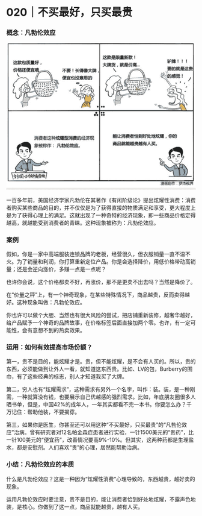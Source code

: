 # 020｜不买最好，只买最贵

### 概念：凡勃伦效应

![](img/85390cfd38e24327258ceb6e89aa04eb.jpg)

一百多年前，美国经济学家凡勃伦在其著作《有闲阶级论》提出炫耀性消费：消费者购买某些商品的目的，并不仅仅是为了获得直接的物质满足和享受，更大程度上是为了获得心理上的满足。这就出现了一种奇特的经济现象，即一些商品价格定得越高，就越能受到消费者的青睐。这种现象被称为：凡勃伦效应。

### 案例

假如，你是一家中高端服装连锁品牌的老板，经营很久，但衣服销量一直不温不火。为了销量和利润，你打算重新定位产品。你是会选择降价，用低价格带动高销量；还是会逆向涨价，多赚一点是一点呢？

也许你会说，这个价格都卖不好，再涨价，那不是更卖不出去吗？当然是降价了。

在“价量之秤”上，有一个神奇现象，在某些特殊情况下，商品越贵，反而卖得越好。这种现象叫做：凡勃伦效应。

你也许可以做个大胆、当然也有很大风险的尝试，把店铺重新装修，越奢华越好，给产品赋予一个神奇的品牌故事，在价格标签后面直接加两个零。也许，有一定可能性，会有意想不到的热卖效果。

### 运用：如何有效提高市场份额？

第一，贵不是目的，能炫耀才是。贵，但不能炫耀，是不会有人买的。所以，贵的东西，必须能做到让外人一看，就知道这东西贵。比如、LV的包，Burberry的围巾，有了这些经典的标志，别人才知道我买了大牌。

第二，穷人也有“炫耀需求”，这种需求有另外一个名字，叫作：装。装，是一种刚需，一种就算没有钱，也要展示自己优越感的强烈需求。比如，年底朋友圈很多人晒书单，但是，中国42%的成年人，一年其实都看不完一本书。你要怎么办？千万记住：帮助他装，不要揭穿。

第三，如果你是医生，你甚至还可以用这种“不买最好，只买最贵”的“凡勃伦效应”治病。曾有研究者对12名帕金森症患者进行实验，一针1500美元的“贵药”，比一针100美元的“便宜药”，改善情况要高9%-10%。但其实，这两种药都是生理盐水，都是安慰剂。人们喜欢“贵”的心理，居然能帮助治病。

### 小结：凡勃伦效应的本质

什么是凡勃伦效应？这是一种因为“炫耀性消费”心理导致的，东西越贵，越好卖的现象。

运用凡勃伦效应时要注意，贵不是目的，能让消费者恰到好处地炫耀，不露声色地装，是核心。你做到了这一点，商品就能越贵，越有人买。